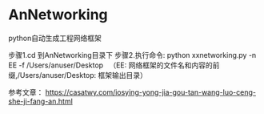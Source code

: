 # AnNetworking
python自动生成工程网络框架

步骤1.cd 到AnNetworking目录下
步骤2.执行命令:
  python xxnetworking.py -n EE -f /Users/anuser/Desktop
    （EE: 网络框架的文件名和内容的前缀,/Users/anuser/Desktop: 框架输出目录）

参考文章：
https://casatwy.com/iosying-yong-jia-gou-tan-wang-luo-ceng-she-ji-fang-an.html
